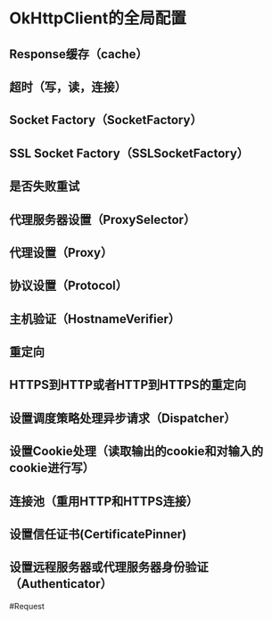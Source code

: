 # OkHttpClient的全局配置
## Response缓存（cache）
## 超时（写，读，连接）
## Socket Factory（SocketFactory）
## SSL Socket Factory（SSLSocketFactory）
## 是否失败重试
## 代理服务器设置（ProxySelector）
## 代理设置（Proxy）
## 协议设置（Protocol）
## 主机验证（HostnameVerifier）
## 重定向
## HTTPS到HTTP或者HTTP到HTTPS的重定向
## 设置调度策略处理异步请求（Dispatcher）
## 设置Cookie处理（读取输出的cookie和对输入的cookie进行写）
## 连接池（重用HTTP和HTTPS连接）
## 设置信任证书(CertificatePinner)
## 设置远程服务器或代理服务器身份验证（Authenticator）

#Request
